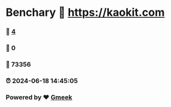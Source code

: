 # Benchary :link: https://kaokit.com 
### :page_facing_up: [4](https://kaokit.com/tag.html) 
### :speech_balloon: 0 
### :hibiscus: 73356 
### :alarm_clock: 2024-06-18 14:45:05 
### Powered by :heart: [Gmeek](https://github.com/Meekdai/Gmeek)
